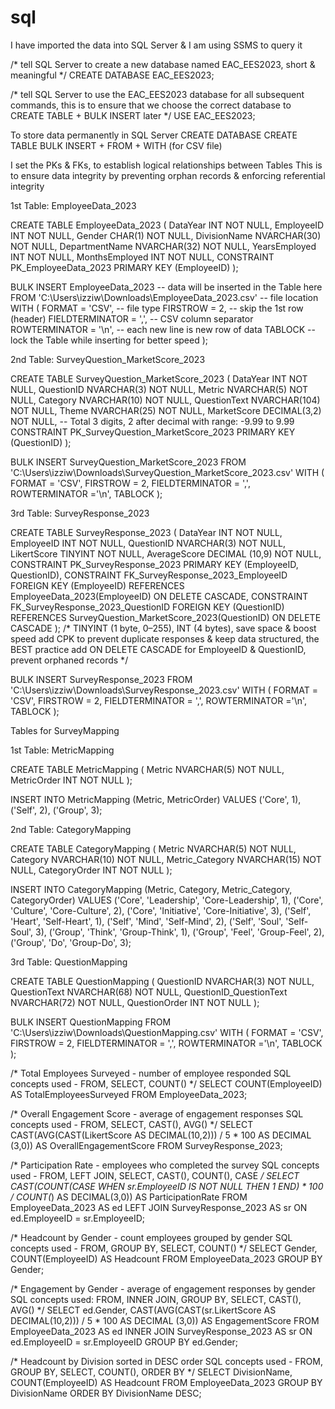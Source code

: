 # sql

I have imported the data into SQL Server & I am using SSMS to query it

/*
tell SQL Server to create a new database named EAC_EES2023, short & meaningful
*/
CREATE DATABASE EAC_EES2023;

/*
tell SQL Server to use the EAC_EES2023 database for all subsequent commands, this is to ensure that we choose the correct database to CREATE TABLE + BULK INSERT later
*/
USE EAC_EES2023;


To store data permanently in SQL Server
CREATE DATABASE
CREATE TABLE
BULK INSERT	 + FROM + WITH (for CSV file)

I set the PKs & FKs, to establish logical relationships between Tables
This is to ensure data integrity by preventing orphan records & enforcing referential integrity

1st Table: EmployeeData_2023

CREATE TABLE EmployeeData_2023
(
	DataYear INT NOT NULL,
	EmployeeID INT NOT NULL,
	Gender CHAR(1) NOT NULL,
	DivisionName NVARCHAR(30) NOT NULL,
	DepartmentName NVARCHAR(32) NOT NULL,
	YearsEmployed INT NOT NULL,
	MonthsEmployed INT NOT NULL,
	CONSTRAINT PK_EmployeeData_2023 PRIMARY KEY (EmployeeID)
);


BULK INSERT EmployeeData_2023					-- data will be inserted in the Table here
FROM 'C:\Users\izziw\Downloads\EmployeeData_2023.csv'	-- file location
WITH
(
	FORMAT = 'CSV',			-- file type
	FIRSTROW = 2,			-- skip the 1st row (header)
	FIELDTERMINATOR = ',',		-- CSV column separator
	ROWTERMINATOR = '\n',		-- each new line is new row of data
	TABLOCK				-- lock the Table while inserting for better speed
);


2nd Table: SurveyQuestion_MarketScore_2023

CREATE TABLE SurveyQuestion_MarketScore_2023
(
	DataYear INT NOT NULL,
	QuestionID NVARCHAR(3) NOT NULL,
	Metric NVARCHAR(5) NOT NULL,
	Category NVARCHAR(10) NOT NULL,
	QuestionText NVARCHAR(104) NOT NULL,
	Theme NVARCHAR(25) NOT NULL,
	MarketScore DECIMAL(3,2) NOT NULL,	-- Total 3 digits, 2 after decimal with range: -9.99 to 9.99
	CONSTRAINT PK_SurveyQuestion_MarketScore_2023 PRIMARY KEY (QuestionID)
);


BULK INSERT SurveyQuestion_MarketScore_2023
FROM 'C:\Users\izziw\Downloads\SurveyQuestion_MarketScore_2023.csv'
WITH
(
	FORMAT = 'CSV',
	FIRSTROW = 2,
	FIELDTERMINATOR = ',',
	ROWTERMINATOR ='\n',
	TABLOCK
);



3rd Table: SurveyResponse_2023

CREATE TABLE SurveyResponse_2023
(
	DataYear INT NOT NULL,
	EmployeeID INT NOT NULL,
	QuestionID NVARCHAR(3) NOT NULL,
	LikertScore TINYINT NOT NULL,
	AverageScore DECIMAL (10,9) NOT NULL,
	CONSTRAINT PK_SurveyResponse_2023 PRIMARY KEY (EmployeeID, QuestionID),
	CONSTRAINT FK_SurveyResponse_2023_EmployeeID FOREIGN KEY (EmployeeID)
		REFERENCES EmployeeData_2023(EmployeeID) ON DELETE CASCADE,
	CONSTRAINT FK_SurveyResponse_2023_QuestionID FOREIGN KEY (QuestionID)
		REFERENCES SurveyQuestion_MarketScore_2023(QuestionID) ON DELETE CASCADE
);
/*	TINYINT (1 byte, 0–255), INT (4 bytes), save space & boost speed
add CPK to prevent duplicate responses & keep data structured, the BEST practice
add ON DELETE CASCADE for EmployeeID & QuestionID, prevent orphaned records	*/


BULK INSERT SurveyResponse_2023
FROM 'C:\Users\izziw\Downloads\SurveyResponse_2023.csv'
WITH
(
	FORMAT = 'CSV',
	FIRSTROW = 2,
	FIELDTERMINATOR = ',',
	ROWTERMINATOR ='\n',
	TABLOCK
);


Tables for SurveyMapping

1st Table: MetricMapping

CREATE TABLE MetricMapping
(
	Metric NVARCHAR(5) NOT NULL,
	MetricOrder INT NOT NULL
);


INSERT INTO
	MetricMapping (Metric, MetricOrder)
VALUES
('Core', 1),
	('Self', 2),
	('Group', 3);


2nd Table: CategoryMapping

CREATE TABLE CategoryMapping
(
	Metric NVARCHAR(5) NOT NULL,
	Category NVARCHAR(10) NOT NULL,
	Metric_Category NVARCHAR(15) NOT NULL,
	CategoryOrder INT NOT NULL
);


INSERT INTO
	CategoryMapping (Metric, Category, Metric_Category, CategoryOrder)
  VALUES
('Core', 'Leadership', 'Core-Leadership', 1),
('Core', 'Culture', 'Core-Culture', 2),
('Core', 'Initiative', 'Core-Initiative', 3),
('Self', 'Heart', 'Self-Heart', 1),
('Self', 'Mind', 'Self-Mind', 2),
('Self', 'Soul', 'Self-Soul', 3),
('Group', 'Think', 'Group-Think', 1),
('Group', 'Feel', 'Group-Feel', 2),
('Group', 'Do', 'Group-Do', 3);


3rd Table: QuestionMapping

CREATE TABLE QuestionMapping
(
	QuestionID NVARCHAR(3) NOT NULL,
	QuestionText NVARCHAR(68) NOT NULL,
	QuestionID_QuestionText NVARCHAR(72) NOT NULL,
	QuestionOrder INT NOT NULL
);


BULK INSERT QuestionMapping
FROM 'C:\Users\izziw\Downloads\QuestionMapping.csv'
WITH
(
	FORMAT = 'CSV',
	FIRSTROW = 2,
	FIELDTERMINATOR = ',',
	ROWTERMINATOR ='\n',
	TABLOCK
);


/*
Total Employees Surveyed - number of employee responded
SQL concepts used - FROM, SELECT, COUNT()
*/
SELECT
	COUNT(EmployeeID) AS TotalEmployeesSurveyed
FROM
	EmployeeData_2023;


/*
Overall Engagement Score - average of engagement responses
SQL concepts used - FROM, SELECT, CAST(), AVG()
*/
SELECT
	CAST(AVG(CAST(LikertScore AS DECIMAL(10,2))) / 5 * 100 AS DECIMAL (3,0)) AS
OverallEngagementScore
FROM
	SurveyResponse_2023;


/*
Participation Rate - employees who completed the survey
SQL concepts used - FROM, LEFT JOIN, SELECT, CAST(), COUNT(), CASE
*/
SELECT
	CAST(COUNT(CASE WHEN sr.EmployeeID IS NOT NULL THEN 1 END) * 100 / COUNT(*) AS
DECIMAL(3,0)) AS ParticipationRate
FROM
	EmployeeData_2023 AS ed
LEFT JOIN
    SurveyResponse_2023 AS sr
ON
	ed.EmployeeID = sr.EmployeeID;


/*
Headcount by Gender - count employees grouped by gender
SQL concepts used - FROM, GROUP BY, SELECT, COUNT()
*/
SELECT
	Gender,
	COUNT(EmployeeID) AS Headcount
FROM
	EmployeeData_2023
GROUP BY
	Gender;


/*
Engagement by Gender - average of engagement responses by gender
SQL concepts used: FROM, INNER JOIN, GROUP BY, SELECT, CAST(), AVG()
*/
SELECT
	ed.Gender,
	CAST(AVG(CAST(sr.LikertScore AS DECIMAL(10,2))) / 5 * 100 AS DECIMAL (3,0)) AS
EngagementScore
FROM
	EmployeeData_2023 AS ed
INNER JOIN
	SurveyResponse_2023 AS sr
ON
	ed.EmployeeID = sr.EmployeeID
GROUP BY
	ed.Gender;


/*
Headcount by Division sorted in DESC order
SQL concepts used - FROM, GROUP BY, SELECT, COUNT(), ORDER BY
*/
SELECT
	DivisionName,
	COUNT(EmployeeID) AS Headcount
FROM
	EmployeeData_2023
GROUP BY
	DivisionName
ORDER BY
	DivisionName DESC;
